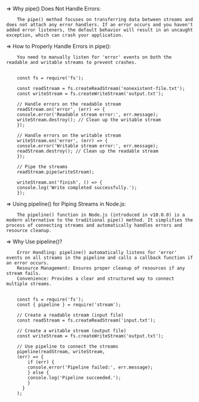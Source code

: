 =>  Why pipe() Does Not Handle Errors:

        The pipe() method focuses on transferring data between streams and does not attach any error handlers. If an error occurs and you haven't added error listeners, the default behavior will result in an uncaught exception, which can crash your application.

=>   How to Properly Handle Errors in pipe():

        You need to manually listen for 'error' events on both the readable and writable streams to prevent crashes.


        const fs = require('fs');

        const readStream = fs.createReadStream('nonexistent-file.txt');
        const writeStream = fs.createWriteStream('output.txt');

        // Handle errors on the readable stream
        readStream.on('error', (err) => {
        console.error('Readable stream error:', err.message);
        writeStream.destroy(); // Clean up the writable stream
        });

        // Handle errors on the writable stream
        writeStream.on('error', (err) => {
        console.error('Writable stream error:', err.message);
        readStream.destroy(); // Clean up the readable stream
        });

        // Pipe the streams
        readStream.pipe(writeStream);

        writeStream.on('finish', () => {
        console.log('Write completed successfully.');
        });



=>   Using pipeline() for Piping Streams in Node.js:

        The pipeline() function in Node.js (introduced in v10.0.0) is a modern alternative to the traditional pipe() method. It simplifies the process of connecting streams and automatically handles errors and resource cleanup.


=>   Why Use pipeline()?

        Error Handling: pipeline() automatically listens for 'error' events on all streams in the pipeline and calls a callback function if an error occurs.
        Resource Management: Ensures proper cleanup of resources if any stream fails.
        Convenience: Provides a clear and structured way to connect multiple streams.


        const fs = require('fs');
        const { pipeline } = require('stream');

        // Create a readable stream (input file)
        const readStream = fs.createReadStream('input.txt');

        // Create a writable stream (output file)
        const writeStream = fs.createWriteStream('output.txt');

        // Use pipeline to connect the streams
        pipeline(readStream, writeStream,
        (err) => {
            if (err) {
            console.error('Pipeline failed:', err.message);
            } else {
            console.log('Pipeline succeeded.');
            }
          }
        );


